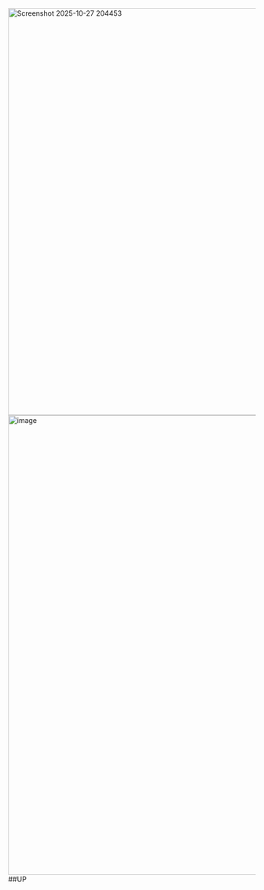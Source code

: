<img width="1911" height="827" alt="Screenshot 2025-10-27 204453" src="https://github.com/user-attachments/assets/ca699159-efd6-4de7-926f-eb29d703a2db" />
<img width="1903" height="934" alt="image" src="https://github.com/user-attachments/assets/9bac1a9b-1658-40be-b883-e32e9a498956" />
##UP

